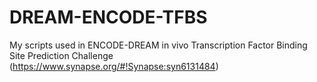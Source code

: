 # DREAM-ENCODE-TFBS
My scripts used in ENCODE-DREAM in vivo Transcription Factor Binding Site Prediction Challenge (https://www.synapse.org/#!Synapse:syn6131484)
